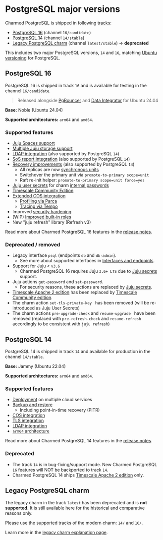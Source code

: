 # PostgreSQL major versions

Charmed PostgreSQL is shipped in following [tracks](https://documentation.ubuntu.com/juju/3.6/reference/charm/#track): 

* [PostgreSQL 16] (channel `16/candidate`)
* [PostgreSQL 14] (channel `14/stable`)
* [Legacy PostgreSQL charm] (channel `latest/stable`) -> **deprecated**

This includes two major PostgreSQL versions,  `14` and `16`, matching [Ubuntu versioning](https://packages.ubuntu.com/postgresql) for PostgreSQL.

## PostgreSQL 16

PostgreSQL 16 is shipped in track `16` and is available for testing in the channel `16/candidate`.

>Released alongside [PgBouncer] and [Data Integrator](https://charmhub.io/data-integrator) for Ubuntu 24.04

**Base:** Noble (Ubuntu 24.04)

**Supported architectures:** `arm64` and `amd64`.

### Supported features

* [Juju Spaces support]
* [Multiple Juju storage support]
* [LDAP integration] (also supported by PostgreSQL `14`)
* [SoS report integration] (also supported by PostgreSQL `14`)
* [Recovery improvements] (also supported by PostgreSQL `14`)
  * All replicas are now [synchronous units]
  * Switchover the primary unit via `promote-to-primary scope=unit`
  * Raft re-init helper: `promote-to-primary scope=unit force=yes`
* [Juju user secrets](https://documentation.ubuntu.com/juju/latest/reference/secret/index.html#user) for charm [internal passwords](/how-to-guides/manage-passwords)
* [Timescale Community Edition]
* [Extended COS integration]
  * [Profiling via Parca]
  * [Tracing via Tempo]
* Improved [security hardening]
* (WIP) [Improved built-in roles](/explanation/roles) 
* New "juju refresh" library (Refresh v3)

<!--
Saving the following items for release notes:
* [Released slim PostgreSQL SNAP](https://snapcraft.io/postgresql)
-->

Read more about Charmed PostgreSQL 16 features in the [release notes].

### Deprecated / removed

* Legacy interface `psql` (endpoints `db` and `db-admin`).
  * See more about supported interfaces in [Interfaces and endpoints].
* Support for Juju < `v3.6`
  * Charmed PostgreSQL 16 requires Juju `3.6+ LTS` due to [Juju secrets](https://documentation.ubuntu.com/juju/3.6/reference/secret/index.html) support. 
* Juju actions `get-password` and `set-password`.
  * For security reasons, these actions are replaced by [Juju secrets](https://documentation.ubuntu.com/juju/3.6/reference/secret/index.html).
* [Timescale Apache 2 edition](https://docs.timescale.com/about/latest/timescaledb-editions/) has been replaced by [Timescale Community edition](https://docs.timescale.com/about/latest/timescaledb-editions/). 
* The charm action `set-tls-private-key ` has been removed (will be re-introduced as Juju User Secrets)
* The charm actions `pre-upgrade-check` and `resume-upgrade ` have been removed (replaced with `pre-refresh-check` and `resume-refresh` accordingly to be consistent with `juju refresh`)


## PostgreSQL 14

PostgreSQL 14 is shipped in track `14` and available for production in the channel `14/stable`. 

**Base:** Jammy (Ubuntu 22.04)

**Supported architectures:** `arm64` and `amd64`.

### Supported features

* [Deployment] on multiple cloud services
* [Backup and restore]
  * Including point-in-time recovery (PITR)
* [COS integration]
* [TLS integration]
* [LDAP integration]
* [`arm64` architecture]

Read more about Charmed PostgreSQL 14 features in the [release notes].

### Deprecated

* The track `14` is in bug-fixing/support mode. New Charmed PostgreSQL `16` features will NOT be backported to track `14`.
* Charmed PostgreSQL 14 ships [Timescale Apache 2 edition](https://docs.timescale.com/about/latest/timescaledb-editions/) only.

## Legacy PostgreSQL charm

The legacy charm in the track `latest`  has been deprecated and is **not supported.** It is still available here for the historical and comparative reasons only. 

Please use the supported tracks of the modern charm: `14/` and `16/`.

Learn more in the [legacy charm explanation page].

<!-- Links -->

[PostgreSQL 16]: https://charmhub.io/postgresql?channel=16/beta
[PostgreSQL 14]: https://charmhub.io/postgresql?channel=14/stable
[Legacy PostgreSQL charm]: https://charmhub.io/postgresql?channel=latest/stable

[PgBouncer]: https://charmhub.io/pgbouncer

[LDAP integration]: /how-to-guides/enable-ldap
[SoS report integration]: /reference/troubleshooting/sos-report
[Recovery improvements]: /how-to-guides/switchover-failover
[synchronous units]: https://charmhub.io/postgresql/configurations?channel=14/edge#synchronous_node_count
[internal charm passwords]: /explanation/users
[rotation]: /tutorial/5-manage-passwords
[Timescale Community Edition]: /how-to-guides/enable-plugins-extensions/enable-timescaledb
[Extended COS integration]: /how-to-guides/monitoring-cos/enable-monitoring
[Profiling via Parca]: /how-to-guides/monitoring-cos/enable-profiling
[Tracing via Tempo]: /how-to-guides/monitoring-cos/enable-tracing
[security hardening]: /explanation/security/index
[Multiple Juju storage support]: /how-to-guides/deploy/juju-storage
[Juju Spaces support]: /how-to-guides/deploy/juju-spaces

[release notes]: /reference/releases

[Interfaces and endpoints]: /explanation/interfaces-and-endpoints

[Deployment]: /how-to-guides/deploy/index
[Backup and restore]: /how-to-guides/back-up-and-restore/create-a-backup
[COS integration]: /how-to-guides/monitoring-cos/enable-monitoring
[TLS integration]: /how-to-guides/enable-tls
[`arm64` architecture]: /reference/system-requirements

[legacy charm explanation page]: /explanation/legacy-charm

